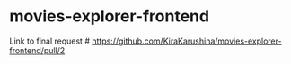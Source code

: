 # movies-explorer-frontend
Link to final request # https://github.com/KiraKarushina/movies-explorer-frontend/pull/2
